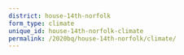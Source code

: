 ```yaml
---
district: house-14th-norfolk
form_type: climate
unique_id: house-14th-norfolk-climate
permalink: /2020bq/house-14th-norfolk/climate/
---
```

